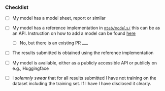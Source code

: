 <!-- Description of the PR goes here -->

### Checklist

- [ ] My model has a model sheet, report or similar
- [ ] My model has a reference implementation in [`mteb/models/`](https://github.com/embeddings-benchmark/mteb/tree/main/mteb/models) this can be as an API. Instruction on how to add a model can be found [here](https://github.com/embeddings-benchmark/mteb/blob/main/docs/reproducible_workflow.md) 
  - [ ] No, but there is an existing PR ___
- [ ] The results submitted is obtained using the reference implementation
- [ ] My model is available, either as a publicly accessible API or publicly on e.g., Huggingface
- [ ] I *solemnly swear* that for all results submitted I have not training on the dataset including the training set. If I have I have disclosed it clearly.

